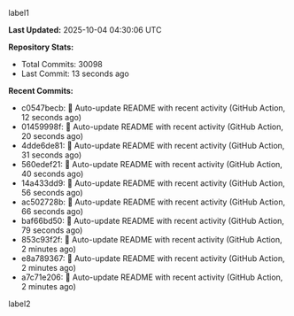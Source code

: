 
label1 
<!-- ACTIVITY_START -->
**Last Updated:** 2025-10-04 04:30:06 UTC

**Repository Stats:**
- Total Commits: 30098
- Last Commit: 13 seconds ago

**Recent Commits:**
- c0547becb: 🤖 Auto-update README with recent activity (GitHub Action, 12 seconds ago)
- 01459998f: 🤖 Auto-update README with recent activity (GitHub Action, 20 seconds ago)
- 4dde6de81: 🤖 Auto-update README with recent activity (GitHub Action, 31 seconds ago)
- 560edef21: 🤖 Auto-update README with recent activity (GitHub Action, 40 seconds ago)
- 14a433dd9: 🤖 Auto-update README with recent activity (GitHub Action, 56 seconds ago)
- ac502728b: 🤖 Auto-update README with recent activity (GitHub Action, 66 seconds ago)
- baf66bd50: 🤖 Auto-update README with recent activity (GitHub Action, 79 seconds ago)
- 853c93f2f: 🤖 Auto-update README with recent activity (GitHub Action, 2 minutes ago)
- e8a789367: 🤖 Auto-update README with recent activity (GitHub Action, 2 minutes ago)
- a7c71e206: 🤖 Auto-update README with recent activity (GitHub Action, 2 minutes ago)
<!-- ACTIVITY_END -->

label2
